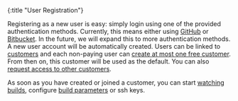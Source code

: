 {:title "User Registration"}

Registering as a new user is easy: simply login using one of the provided
authentication methods.  Currently, this means either using [GitHub](https://github.com)
or [Bitbucket](https://bitbucket.org).  In the future, we will expand this to more
authentication methods.  A new user account will be automatically created.  Users
can be linked to [customers](customer/) and each non-paying user can [create
at most one free customer](customer-new/).  From then on, this customer will
be used as the default.  You can also [request access to other customers](customer-join/).

As soon as you have created or joined a customer, you can start [watching builds](watch/),
configure [build parameters](params/) or ssh keys.